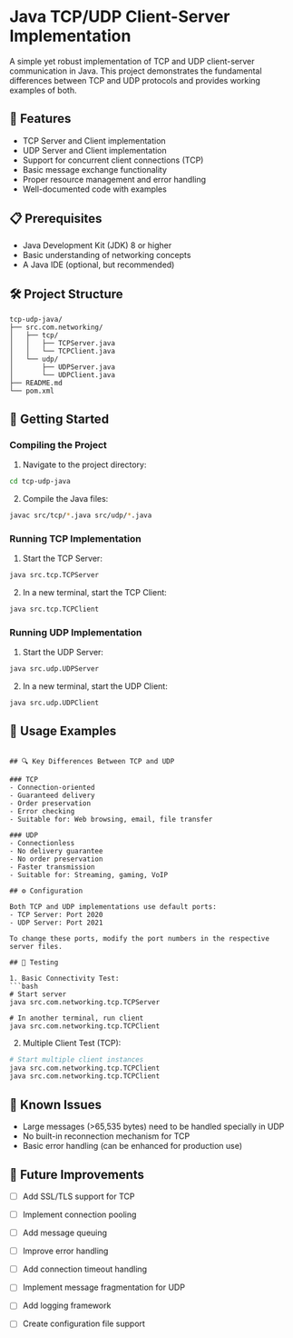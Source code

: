 # Java TCP/UDP Client-Server Implementation

A simple yet robust implementation of TCP and UDP client-server communication in Java. This project demonstrates the fundamental differences between TCP and UDP protocols and provides working examples of both.

## 🌟 Features

- TCP Server and Client implementation
- UDP Server and Client implementation
- Support for concurrent client connections (TCP)
- Basic message exchange functionality
- Proper resource management and error handling
- Well-documented code with examples

## 📋 Prerequisites

- Java Development Kit (JDK) 8 or higher
- Basic understanding of networking concepts
- A Java IDE (optional, but recommended)

## 🛠️ Project Structure

```
tcp-udp-java/
├── src.com.networking/
│   ├── tcp/
│   │   ├── TCPServer.java
│   │   └── TCPClient.java
│   └── udp/
│       ├── UDPServer.java
│       └── UDPClient.java
├── README.md
└── pom.xml
```

## 🚀 Getting Started

### Compiling the Project

1. Navigate to the project directory:
```bash
cd tcp-udp-java
```

2. Compile the Java files:
```bash
javac src/tcp/*.java src/udp/*.java
```

### Running TCP Implementation

1. Start the TCP Server:
```bash
java src.tcp.TCPServer
```

2. In a new terminal, start the TCP Client:
```bash
java src.tcp.TCPClient
```

### Running UDP Implementation

1. Start the UDP Server:
```bash
java src.udp.UDPServer
```

2. In a new terminal, start the UDP Client:
```bash
java src.udp.UDPClient
```

## 📝 Usage Examples

```

## 🔍 Key Differences Between TCP and UDP

### TCP
- Connection-oriented
- Guaranteed delivery
- Order preservation
- Error checking
- Suitable for: Web browsing, email, file transfer

### UDP
- Connectionless
- No delivery guarantee
- No order preservation
- Faster transmission
- Suitable for: Streaming, gaming, VoIP

## ⚙️ Configuration

Both TCP and UDP implementations use default ports:
- TCP Server: Port 2020
- UDP Server: Port 2021

To change these ports, modify the port numbers in the respective server files.

## 🧪 Testing

1. Basic Connectivity Test:
```bash
# Start server
java src.com.networking.tcp.TCPServer

# In another terminal, run client
java src.com.networking.tcp.TCPClient
```

2. Multiple Client Test (TCP):
```bash
# Start multiple client instances
java src.com.networking.tcp.TCPClient
java src.com.networking.tcp.TCPClient
```

## 🚧 Known Issues

- Large messages (>65,535 bytes) need to be handled specially in UDP
- No built-in reconnection mechanism for TCP
- Basic error handling (can be enhanced for production use)

## 🔮 Future Improvements

- [ ] Add SSL/TLS support for TCP
- [ ] Implement connection pooling
- [ ] Add message queuing
- [ ] Improve error handling
- [ ] Add connection timeout handling
- [ ] Implement message fragmentation for UDP
- [ ] Add logging framework
- [ ] Create configuration file support


